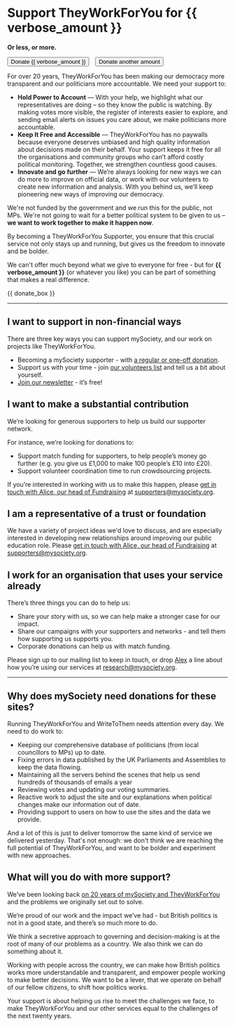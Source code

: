 # Support TheyWorkForYou for {{ verbose_amount }}

**Or less, or more.**
 

<button type="button" class="default-donate-button button button-primary button-mobile button--large" style="margin-right: 10px" onclick="restrict_to_default('{{ how_much }}', '{{ payment_type }}')">
        Donate {{ verbose_amount }}
</button>

<input type="button" value="Donate another amount" class="open-form-button button button-primary button-mobile  button--large">

For over 20 years, TheyWorkForYou has been making our democracy more transparent and our politicians more accountable. We need your support to: 

* **Hold Power to Account** — With your help, we highlight what our representatives are doing – so they know the public is watching. By making votes more visible, the register of interests easier to explore, and sending email alerts on issues you care about, we make politicians more accountable. 
* **Keep It Free and Accessible** — TheyWorkForYou has no paywalls because everyone deserves unbiased and high quality information about decisions made on their behalf. Your support keeps it free for all the organisations and community groups who can’t afford costly political monitoring. Together, we strengthen countless good causes.
* **Innovate and go further** — We’re always looking for new ways we can do more to improve on official data, or work with our volunteers to create new information and analysis. With you behind us, we’ll keep pioneering new ways of improving our democracy.

We're not funded by the government and we run this for the public, not MPs. We're not going to wait for a better political system to be given to us – **we want to work together to make it happen now**.

By becoming a TheyWorkForYou Supporter, you ensure that this crucial service not only stays up and running, but gives us the freedom to innovate and be bolder.

We can't offer much beyond what we give to everyone for free - but for **{{ verbose_amount }}** (or whatever you like) you can be part of something that makes a real difference. 

{{ donate_box }}

***

## I want to support in non-financial ways

There are three key ways you can support mySociety, and our work on projects like TheyWorkForYou. 

* Becoming a mySociety supporter - with [a regular or one-off donation](https://www.mysociety.org/donate/). 
* Support us with your time - join [our volunteers list](https://www.mysociety.org/about/get-involved/) and tell us a bit about yourself. 
* [Join our newsletter](https://www.mysociety.org/subscribe/) - it’s free!

## I want to make a substantial contribution

We’re looking for generous supporters to help us build our supporter network. 

For instance, we’re looking for donations to:

* Support match funding for supporters, to help people’s money go further (e.g. you give us £1,000 to make 100 people’s £10 into £20).
* Support volunteer coordination time to run crowdsourcing projects. 

If you’re interested in working with us to make this happen, please [get in touch with Alice, our head of Fundraising](https://www.mysociety.org/about/team/alice-williams/) at [supporters@mysociety.org](mailto:supporters@mysociety.org).

## I am a representative of a trust or foundation

We have a variety of project ideas we'd love to discuss, and are especially interested in developing new relationships around improving our public education role. Please [get in touch with Alice, our head of Fundraising](https://www.mysociety.org/about/team/alice-williams/) at [supporters@mysociety.org](mailto:supporters@mysociety.org).

## I work for an organisation that uses your service already

There’s three things you can do to help us:

* Share your story with us, so we can help make a stronger case for our impact. 
* Share our campaigns with your supporters and networks - and tell them how supporting us supports you.
* Corporate donations can help us with match funding. 

Please sign up to our mailing list to keep in touch, or drop [Alex](https://www.mysociety.org/about/team/alex-parsons/) a line about how you’re using our services at [research@mysociety.org](mailto:research@mysociety.org).


***

## Why does mySociety need donations for these sites?

Running TheyWorkForYou and WriteToThem needs attention every day. We need to do work to:

* Keeping our comprehensive database of politicians (from local councillors to MPs) up to date.
* Fixing errors in data published by the UK Parliaments and Assemblies to keep the data flowing. 
* Maintaining all the servers behind the scenes that help us send hundreds of thousands of emails a year
* Reviewing votes and updating our voting summaries.
* Reactive work to adjust the site and our explanations when political changes make our information out of date. 
* Providing support to users on how to use the sites and the data we provide. 

And a lot of this is just to deliver tomorrow the same kind of service we delivered yesterday. That's not enough: we don't think we are reaching the full potential of TheyWorkForYou, and want to be bolder and experiment with new approaches. 

## What will you do with more support?

We’ve been looking back [on 20 years of mySociety and TheyWorkForYou ](https://research.mysociety.org/html/impact-report-2023/) and the problems we originally set out to solve. 

We’re proud of our work and the impact we’ve had - but British politics is not in a good state, and there’s so much more to do. 

We think a secretive approach to governing and decision-making is at the root of many of our problems as a country. We also think we can do something about it.

Working with people across the country, we can make how British politics works more understandable and transparent, and empower people working to make better decisions. We want to be a lever, that we operate on behalf of our fellow citizens, to shift how politics works. 

Your support is about helping us rise to meet the challenges we face, to make TheyWorkForYou and our other services equal to the challenges of the next twenty years.